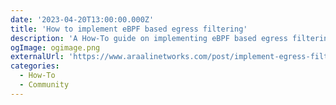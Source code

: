 ```yaml
---
date: '2023-04-20T13:00:00.000Z'
title: 'How to implement eBPF based egress filtering'
description: 'A How-To guide on implementing eBPF based egress filtering'
ogImage: ogimage.png
externalUrl: 'https://www.araalinetworks.com/post/implement-egress-filtering'
categories:
  - How-To
  - Community
---
```

